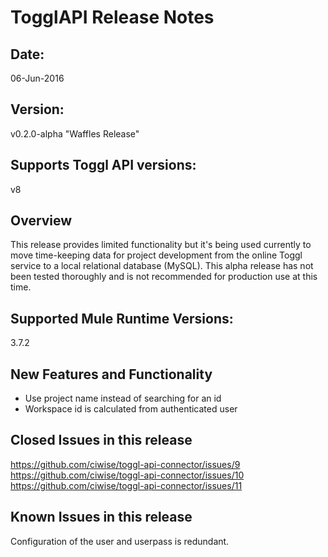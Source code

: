 # TogglAPI Release Notes

## Date: 
06-Jun-2016

## Version: 
v0.2.0-alpha "Waffles Release"

## Supports Toggl API versions:  
v8

## Overview
This release provides limited functionality but it's being used currently to move time-keeping data
for project development from the online Toggl service to a local relational database (MySQL). This 
alpha release has not been tested thoroughly and is not recommended for production use at this time.
 
## Supported Mule Runtime Versions: 
3.7.2

## New Features and Functionality
- Use project name instead of searching for an id
- Workspace id is calculated from authenticated user
   
## Closed Issues in this release
https://github.com/ciwise/toggl-api-connector/issues/9
https://github.com/ciwise/toggl-api-connector/issues/10
https://github.com/ciwise/toggl-api-connector/issues/11

## Known Issues in this release
Configuration of the user and userpass is redundant.

